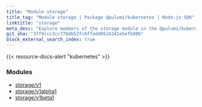 ```yaml
---
title: "Module storage"
title_tag: "Module storage | Package @pulumi/kubernetes | Node.js SDK"
linktitle: "storage"
meta_desc: "Explore members of the storage module in the @pulumi/kubernetes package."
git_sha: "37f9ccc3cc778db52fc6ffadd0524341e5efb806"
block_external_search_index: true
---
```


<!-- WARNING: this page was generated by a tool. Do not edit it by hand. -->
<!-- To change it, please see https://github.com/pulumi/docs/tree/master/tools/tscdocgen. -->

{{< resource-docs-alert "kubernetes" >}}


<h3>Modules</h3>
<ul class="api">
    <li><a href="v1/"><span class="symbol module"></span>storage/v1</a></li>
    <li><a href="v1alpha1/"><span class="symbol module"></span>storage/v1alpha1</a></li>
    <li><a href="v1beta1/"><span class="symbol module"></span>storage/v1beta1</a></li>
</ul>








